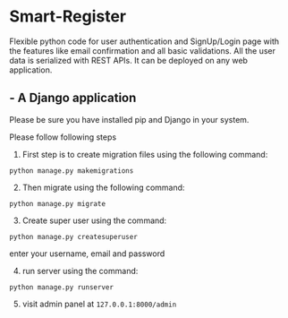 # Smart-Register
Flexible python code for user authentication and SignUp/Login page with the features like email confirmation and all basic validations. All the user data is serialized with REST APIs. It can be deployed on any web application.

## - A Django application

Please be sure you have installed pip and Django in your system.

Please follow following steps

1. First step is to create migration files using the following command:
```buildoutcfg
python manage.py makemigrations
```

2. Then migrate using the following command:
```buildoutcfg
python manage.py migrate
```

3. Create super user using the command:
```
python manage.py createsuperuser
```
enter your username, email and password

4. run server using the command:
```
python manage.py runserver
```
5. visit admin panel at `127.0.0.1:8000/admin` 
